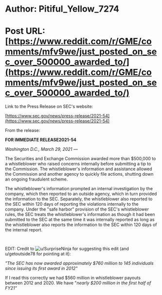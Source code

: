 # Author: Pitiful_Yellow_7274
# Post URL: [https://www.reddit.com/r/GME/comments/mfv9we/just_posted_on_sec_оver_500000_awarded_to/](https://www.reddit.com/r/GME/comments/mfv9we/just_posted_on_sec_оver_500000_awarded_to/)


Link to the Press Release on SEC's website:

[https://www.sec.gov/news/press-release/2021-54](https://www.sec.gov/news/press-release/2021-54)

From the release:

**FOR IMMEDIATE RELEASE2021-54**

*Washington D.C., March 29, 2021 —*

The Securities and Exchange Commission awarded more than $500,000 to a whistleblower who raised concerns internally before submitting a tip to the Commission. The whistleblower's information and assistance allowed the Commission and another agency to quickly file actions, shutting down an ongoing fraudulent scheme.

The whistleblower's information prompted an internal investigation by the company, which then reported to an outside agency, which in turn provided the information to the SEC. Separately, the whistleblower also reported to the SEC within 120 days of reporting the violations internally to the company. Under the "safe harbor" provision of the SEC's whistleblower rules, the SEC treats the whistleblower's information as though it had been submitted to the SEC at the same time it was internally reported as long as the whistleblower also reports the information to the SEC within 120 days of the internal report.

&#x200B;

EDIT: Credit to ![u/SurpriseNinja](https://www.reddit.com/u/SurpriseNinja/) for suggesting this edit (and u/getoutside78 for pointing at it):

*"The SEC has now awarded approximately $760 million to 145 individuals since issuing its first award in 2012"*

If I read this correctly we had $560 million in whistleblower payouts between 2012 and 2020. We have "*nearly $200 million in the first half of FY21"*
